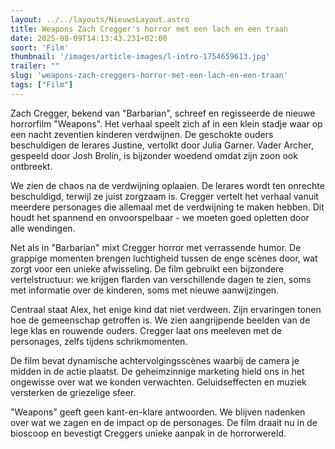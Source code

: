 ```yaml
---
layout: ../../layouts/NieuwsLayout.astro
title: Weapons Zach Cregger's horror met een lach en een traan
date: 2025-08-09T14:13:43.231+02:00
soort: 'Film'
thumbnail: '/images/article-images/l-intro-1754659613.jpg'
trailer: ""
slug: 'weapons-zach-creggers-horror-met-een-lach-en-een-traan'
tags: ["Film"]
---
```


Zach Cregger, bekend van "Barbarian", schreef en regisseerde de nieuwe
horrorfilm "Weapons". Het verhaal speelt zich af in een klein stadje waar op een
nacht zeventien kinderen verdwijnen. De geschokte ouders beschuldigen de lerares
Justine, vertolkt door Julia Garner. Vader Archer, gespeeld door Josh Brolin, is
bijzonder woedend omdat zijn zoon ook ontbreekt.

We zien de chaos na de verdwijning oplaaien. De lerares wordt ten onrechte
beschuldigd, terwijl ze juist zorgzaam is. Cregger vertelt het verhaal vanuit
meerdere personages die allemaal met de verdwijning te maken hebben. Dit houdt
het spannend en onvoorspelbaar - we moeten goed opletten door alle wendingen.

Net als in "Barbarian" mixt Cregger horror met verrassende humor. De grappige
momenten brengen luchtigheid tussen de enge scènes door, wat zorgt voor een
unieke afwisseling. De film gebruikt een bijzondere vertelstructuur: we krijgen
flarden van verschillende dagen te zien, soms met informatie over de kinderen,
soms met nieuwe aanwijzingen.

Centraal staat Alex, het enige kind dat niet verdween. Zijn ervaringen tonen hoe
de gemeenschap getroffen is. We zien aangrijpende beelden van de lege klas en
rouwende ouders. Cregger laat ons meeleven met de personages, zelfs tijdens
schrikmomenten.

De film bevat dynamische achtervolgingsscènes waarbij de camera je midden in de
actie plaatst. De geheimzinnige marketing hield ons in het ongewisse over wat we
konden verwachten. Geluidseffecten en muziek versterken de griezelige sfeer.

"Weapons" geeft geen kant-en-klare antwoorden. We blijven nadenken over wat we
zagen en de impact op de personages. De film draait nu in de bioscoop en
bevestigt Creggers unieke aanpak in de horrorwereld.